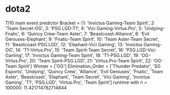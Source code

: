# dota2
 TI10 main event predictor
Bracket = {1: 'Invictus Gaming-Team Spirit', 2: 'Team Secret-OG', 3: 'PSG.LGD-T1', 4: 'Vici Gaming-Virtus.Pro', 5: 'Undying-Fnatic', 6: 'Quincy Crew-Team Aster', 7: 'Beastcoast-Alliance', 8: 'Evil Geniuses-Elephant', 9: 'Fnatic-Team Spirit', 10: 'Team Aster-Team Secret', 11: 'Beastcoast-PSG.LGD', 12: 'Elephant-Vici Gaming', 13: 'Invictus Gaming-OG', 14: 'T1-Virtus.Pro', 15: 'Team Spirit-Team Secret', 16: 'PSG.LGD-Vici Gaming', 17: 'Invictus Gaming-Team Spirit', 18: 'T1-PSG.LGD', 19: 'OG-Virtus.Pro', 20: 'Team Spirit-PSG.LGD', 21: 'Virtus.Pro-Team Spirit', 22: 'OG-Team Spirit'}
Winner = ['OG']
Elimination_Order = ['Thunder Predator', 'SG Esports', 'Undying', 'Quincy Crew', 'Alliance', 'Evil Geniuses', 'Fnatic', 'Team Aster', 'Beastcoast', 'Elephant', 'Team Secret', 'Vici Gaming', 'Invictus Gaming', 'T1', 'PSG.LGD', 'Virtus.Pro', 'Team Spirit']
runtime with n = 100000: 11.421714782714844
